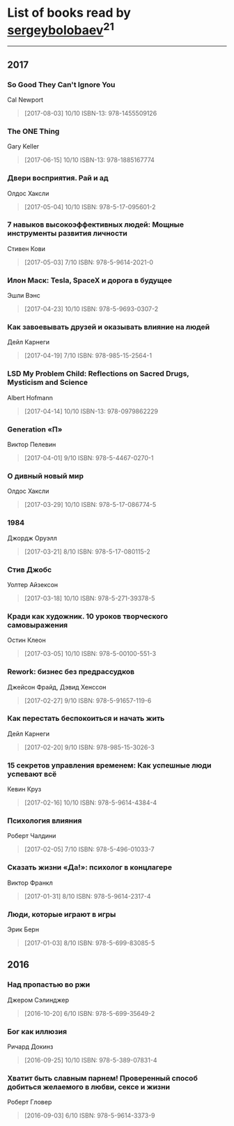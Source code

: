 # List of books read by [sergeybolobaev](www.facebook.com/sergeybolobaev)<sup>21</sup>
---

## 2017

### So Good They Can't Ignore You
Cal Newport
> [2017-08-03] 10/10
> ISBN-13: 978-1455509126


### The ONE Thing
Gary Keller
> [2017-06-15] 10/10
> ISBN-13: 978-1885167774


### Двери восприятия. Рай и ад
Олдос Хаксли
> [2017-05-04] 10/10
> ISBN: 978-5-17-095601-2


### 7 навыков высокоэффективных людей: Мощные инструменты развития личности
Стивен Кови
> [2017-05-03] 7/10
> ISBN: 978-5-9614-2021-0


### Илон Маск: Tesla, SpaceX и дорога в будущее
Эшли Вэнс
> [2017-04-23] 10/10
> ISBN: 978-5-9693-0307-2


### Как завоевывать друзей и оказывать влияние на людей
Дейл Карнеги
> [2017-04-19] 7/10
> ISBN: 978-985-15-2564-1


### LSD My Problem Child: Reflections on Sacred Drugs, Mysticism and Science
Albert Hofmann
> [2017-04-14] 10/10
> ISBN-13: 978-0979862229


### Generation «П»
Виктор Пелевин
> [2017-04-01] 9/10
> ISBN: 978-5-4467-0270-1


### О дивный новый мир
Олдос Хаксли
> [2017-03-29] 10/10
> ISBN: 978-5-17-086774-5


### 1984
Джордж Оруэлл
> [2017-03-21] 8/10
> ISBN: 978-5-17-080115-2


### Стив Джобс
Уолтер Айзексон
> [2017-03-18] 10/10
> ISBN: 978-5-271-39378-5


### Кради как художник. 10 уроков творческого самовыражения
Остин Клеон
> [2017-03-05] 10/10
> ISBN: 978-5-00100-551-3


### Rework: бизнес без предрассудков
Джейсон Фрайд, Дэвид Хенссон
> [2017-02-27] 9/10
> ISBN: 978-5-91657-119-6


### Как перестать беспокоиться и начать жить
Дейл Карнеги
> [2017-02-20] 9/10
> ISBN: 978-985-15-3026-3


### 15 секретов управления временем: Как успешные люди успевают всё
Кевин Круз
> [2017-02-16] 10/10
> ISBN: 978-5-9614-4384-4


### Психология влияния
Роберт Чалдини
> [2017-02-05] 7/10
> ISBN: 978-5-496-01033-7


### Сказать жизни «Да!»: психолог в концлагере
Виктор Франкл
> [2017-01-31] 8/10
> ISBN: 978-5-9614-2317-4


### Люди, которые играют в игры
Эрик Берн
> [2017-01-03] 8/10
> ISBN: 978-5-699-83085-5



## 2016

### Над пропастью во ржи
Джером Сэлинджер
> [2016-10-20] 6/10
> ISBN: 978-5-699-35649-2


### Бог как иллюзия
Ричард Докинз
> [2016-09-25] 10/10
> ISBN: 978-5-389-07831-4


### Хватит быть славным парнем! Проверенный способ добиться желаемого в любви, сексе и жизни
Роберт Гловер
> [2016-09-03] 6/10
> ISBN: 978-5-9614-3373-9



